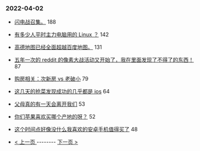 ### 2022-04-02 
- [闪电战召集。](https://www.v2ex.com/t/844466) 188
- [有多少人平时主力电脑用的 Linux ？](https://www.v2ex.com/t/844493) 142
- [高德地图已经全面超越百度地图。](https://www.v2ex.com/t/844393) 131
- [五年一次的 reddit 的像素大战活动又开始了，我在里面发现了不得了的东西！](https://www.v2ex.com/t/844468) 87
- [购房相关：次新房 vs 老破小](https://www.v2ex.com/t/844452) 79
- [这几天的抢菜发现成功的几乎都是 ios](https://www.v2ex.com/t/844457) 64
- [父母真的有一天会离开我们](https://www.v2ex.com/t/844492) 53
- [你们苹果喜欢买哪个产地的呀？](https://www.v2ex.com/t/844516) 52
- [这个时间点好像没什么我喜欢的安卓手机值得买了](https://www.v2ex.com/t/844403) 48 

- [ < 上一页 ](https://github.com/able8/v2ex-hot-record/blob/master/2022-04-01.md) -------- [ 下一页 > ](https://github.com/able8/v2ex-hot-record/blob/master/2022-04-03.md)